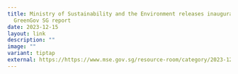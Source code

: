 ```yaml
---
title: Ministry of Sustainability and the Environment releases inaugural
  GreenGov SG report
date: 2023-12-15
layout: link
description: ""
image: ""
variant: tiptap
external: https://https://www.mse.gov.sg/resource-room/category/2023-12-15-press-release-inaugural-greengovsg-report
---
```

